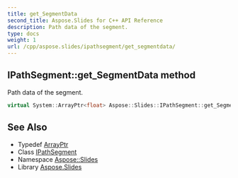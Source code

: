 ```yaml
---
title: get_SegmentData
second_title: Aspose.Slides for C++ API Reference
description: Path data of the segment.
type: docs
weight: 1
url: /cpp/aspose.slides/ipathsegment/get_segmentdata/
---
```

## IPathSegment::get_SegmentData method


Path data of the segment.

```cpp
virtual System::ArrayPtr<float> Aspose::Slides::IPathSegment::get_SegmentData()=0
```

## See Also

* Typedef [ArrayPtr](../../../system/arrayptr/)
* Class [IPathSegment](../)
* Namespace [Aspose::Slides](../../)
* Library [Aspose.Slides](../../../)
